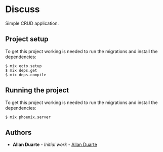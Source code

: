 # Discuss

Simple CRUD application.

## Project setup

To get this project working is needed to run the migrations and install the dependencies:

```
$ mix ecto.setup
$ mix deps.get
$ mix deps.compile
```

## Running the project

To get this project working is needed to run the migrations and install the dependencies:

```
$ mix phoenix.server
```

## Authors

- **Allan Duarte** - _Initial work_ - [Allan Duarte](https://github.com/allansduarte)
